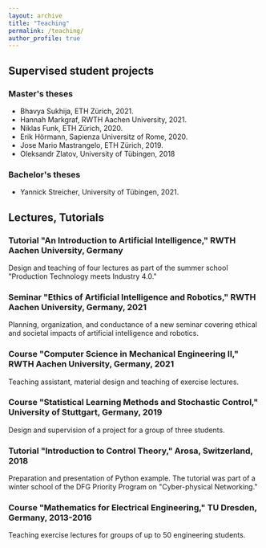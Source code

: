 ```yaml
---
layout: archive
title: "Teaching"
permalink: /teaching/
author_profile: true
---
```


## Supervised student projects
### Master's theses
* Bhavya Sukhija, ETH Zürich, 2021.
* Hannah Markgraf, RWTH Aachen University, 2021.
* Niklas Funk, ETH Zürich, 2020.
* Erik Hörmann, Sapienza Universitz of Rome, 2020.
* Jose Mario Mastrangelo, ETH Zürich, 2019.
* Oleksandr Zlatov, University of Tübingen, 2018

### Bachelor's theses
* Yannick Streicher, University of Tübingen, 2021.

## Lectures, Tutorials

### Tutorial "An Introduction to Artificial Intelligence," RWTH Aachen University, Germany
Design and teaching of four lectures as part of the summer school  "Production Technology meets Industry 4.0."

### Seminar "Ethics of Artificial Intelligence and Robotics," RWTH Aachen University, Germany, 2021
Planning, organization, and conductance of a new seminar covering ethical and societal impacts of artificial intelligence and robotics.

### Course "Computer Science in Mechanical Engineering II," RWTH Aachen University, Germany, 2021
Teaching assistant, material design and teaching of exercise lectures.

### Course "Statistical Learning Methods and Stochastic Control," University of Stuttgart, Germany, 2019
Design and supervision of a project for a group of three students.

### Tutorial "Introduction to Control Theory," Arosa, Switzerland, 2018
Preparation and presentation of Python example. The tutorial was part of a winter school of the DFG Priority Program on "Cyber-physical Networking."

### Course "Mathematics for Electrical Engineering," TU Dresden, Germany, 2013-2016
Teaching exercise lectures for groups of up to 50 engineering students.
